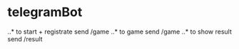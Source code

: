 # telegramBot

..* to start + registrate send /game 
..* to game send /game 
..* to show result send /result
